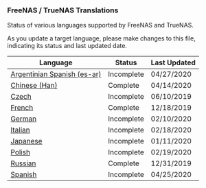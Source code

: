 ### FreeNAS / TrueNAS Translations

Status of various languages supported by FreeNAS and TrueNAS.

As you update a target language, please make changes to this file, indicating its status and last updated date.

| Language  | Status  |Last Updated|
| ------------ | ------------ |------------|
|[Argentinian Spanish (es-ar)](es-ar.po "Argentinian Spanish (es-ar)")|Incomplete|04/27/2020|
|[Chinese (Han)](zh-hans.po "Chinese (Han)")|Complete|04/14/2020|
|[Czech](cs.po "Czech")|Incomplete|06/10/2019|
|[French](fr.po "French")|Complete|12/18/2019|
|[German](de.po "German")|Incomplete|02/10/2020|
|[Italian](it.po "Italian")|Incomplete|02/18/2020|
|[Japanese](jp.po "Japanese")|Incomplete|01/11/2020|
|[Polish](pl.po "Polish")|Incomplete|02/19/2020|
|[Russian](ru.po "Russian")|Complete|12/31/2019|
|[Spanish](es.po "Spanish")|Incomplete|04/25/2020|
